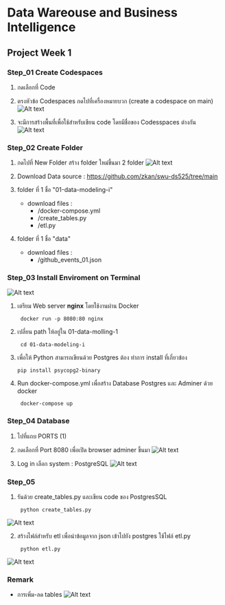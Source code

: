 # Data Wareouse and Business Intelligence

## Project Week 1

### Step_01 Create Codespaces
1. กดเลือกที่ Code
2. ตรงหัวข้อ Codespaces กดไปที่เครื่องหมายบวก (create a codespace on main)
![Alt text](<Screenshot 2567-02-04 at 10.40.48.png>)

3. จะมีการสร้างพื้นที่เพื่อใช้สำหรับเขียน code โดยมีชื่อของ Codesspaces ต่างกัน
![Alt text](<Screenshot 2567-02-04 at 10.55.26.png>)

### Step_02 Create Folder
1. กดไปที่ New Folder สร้าง folder ใหม่ขึ้นมา 2 folder
![Alt text](<Screenshot 2567-02-04 at 11.05.42.png>)

2. Download Data source : https://github.com/zkan/swu-ds525/tree/main
3. folder ที่ 1 ชื่อ "01-data-modeling-i"
    - download files :
      - /docker-compose.yml 
      - /create_tables.py
      - /etl.py 
4. folder ที่ 1 ชื่อ "data"
    - download files :
        -  /github_events_01.json

### Step_03 Install Enviroment on Terminal

![Alt text](<Screenshot 2567-02-04 at 11.19.35.png>)

1. เตรียม Web server **nginx** โดยใช้งานผ่าน Docker

        docker run -p 8080:80 nginx
  
2. เปลี่ยน path ให้อยู่ใน 01-data-molling-1
  
        cd 01-data-modeling-i

3. เพื่อให้ Python สามารถเขียนด้วย  Postgres ต้อง ทำการ install ที่เกี่ยวข้อง
  
       pip install psycopg2-binary
  
4. Run docker-compose.yml เพื่อสร้าง Database Postgres และ Adminer ด้วย docker

        docker-compose up

### Step_04 Database
1. ไปที่แถบ PORTS (1) 
2. กดเลือกที่ Port 8080 เพื่อเปิด browser adminer ขึ้นมา
![Alt text](<Screenshot 2567-02-04 at 11.27.32.png>) 

3. Log in เลือก system : PostgreSQL 
![Alt text](<Screenshot 2567-02-04 at 11.33.19.png>)

### Step_05
1. รันด้วย create_tables.py และเขียน code ของ PostgresSQL

        python create_tables.py
![Alt text](<Screenshot 2567-02-04 at 11.45.37.png>)

2. สร้างไฟล์สำหรับ etl เพื่อนำข้อมูลจาก json เข้าไปยัง postgres  ใช้ไฟล์  etl.py

        python etl.py 
![Alt text](<Screenshot 2567-02-04 at 11.48.19.png>)

### Remark
- การเพิ่ม-ลด tables
![Alt text](<Screenshot 2567-02-04 at 11.50.40.png>) 
